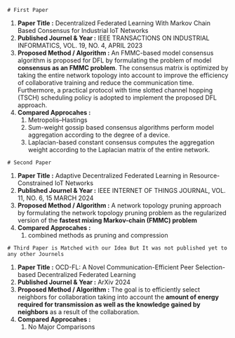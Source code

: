 ```
# First Paper
```
1) **Paper Title                  :**  Decentralized Federated Learning With Markov Chain Based Consensus for Industrial IoT Networks
2) **Published Journel & Year     :**  IEEE TRANSACTIONS ON INDUSTRIAL INFORMATICS, VOL. 19, NO. 4, APRIL 2023
3) **Proposed Method / Algorithm  :**  An FMMC-based model consensus algorithm is proposed for DFL by formulating the problem of model **consensus as an FMMC problem**.
                                   The consensus matrix is optimized by taking the entire network topology into account to improve the efficiency of collaborative training and reduce the communication time. 
                                   Furthermore, a practical protocol with time slotted channel hopping (TSCH) scheduling policy is adopted to implement the proposed DFL approach.
4) **Compared Approcahes          :**
   1. Metropolis–Hastings
   2. Sum-weight gossip based consensus algorithms perform model aggregation according to the degree of a device.
   3. Laplacian-based constant consensus computes the aggregation weight according to the Laplacian matrix of the entire network.

```
# Second Paper
```

1) **Paper Title                  :**  Adaptive Decentralized Federated Learning in Resource-Constrained IoT Networks
2) **Published Journel & Year     :**  IEEE INTERNET OF THINGS JOURNAL, VOL. 11, NO. 6, 15 MARCH 2024
3) **Proposed Method / Algorithm  :**  A network topology pruning approach by formulating the network topology pruning problem as the regularized version of the **fastest mixing Markov-chain (FMMC) problem**
4) **Compared Approcahes          :**
   1. combined methods as pruning and compression 
```
# Third Paper is Matched with our Idea But It was not published yet to any other Journels
```
1) **Paper Title                  :**  OCD-FL: A Novel Communication-Efficient Peer Selection-based Decentralized Federated Learning
2) **Published Journel & Year     :**  ArXiv 2024
3) **Proposed Method / Algorithm  :**  The goal is to efficiently select neighbors for collaboration taking into account the **amount of energy required for transmission as well as the 
                                       knowledge gained by neighbors** as a result of the collaboration.
4) **Compared Approcahes          :**
   1. No Major Comparisons 

